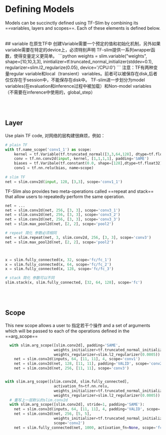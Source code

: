 # Defining Models 
Models can be succinctly defined using TF-Slim by combining its ==variables, layers and scopes==. Each of these elements is defined below.

<br>
## variable 
在原生TF中 创建Variable需要一个预定的值和初始化机制，另外如果variable需要在特定的device上，必须特别声明
TF-slim提供一系列wrapper函数，使得变量定义更简单。
```python
weights = slim.variable("weights",
                        shape=[10,10,3,3],
                        inintializer=tf.truncated_normal_initializer(stddev=0.1),
                        regularizer=slim.l2_regularize(0.05),
                        device='/CPU:0')
```
注意：TF有两种变量regular variable和local（transient）variables。前者可以被保存在disk,后者仅仅存在于session中，不能保存在disk中。
TF-slim进一步划分为model variables(在evaluation和inference过程中被加载）和Non-model variables （不需要在inference中使用的，global_step）

<br><br>

## Layer 
Use plain TF code, 对网络的层构建很麻烦，例如：
```python
# plain TF
with tf.name_scope('conv1_1') as scope:
    kernel = tf.Variable(tf.truncated_normal([3,3,64,128], dtype=tf.float32, stddve=1e-1), name='weights')
    conv = tf.nn.conv2d(input, kernel, [1,1,1,1], padding='SAME')
    biases = tf.Varibale(tf.constant(0.0, shape=[128],dtype=tf.float32), trainable=True, name='biases')
    conv1 = tf.nn.relu(bias, name=scope)
    
# slim TF 
net = slim.conv2d(input, 128, [3,3], scope='conv1_1')
```

TF-Slim also provides two meta-operations called ==repeat and stack== that allow users to repeatedly perform the same operation.
```python
net = ...
net = slim.conv2d(net, 256, [3, 3], scope='conv3_1')
net = slim.conv2d(net, 256, [3, 3], scope='conv3_2')
net = slim.conv2d(net, 256, [3, 3], scope='conv3_3')
net = slim.max_pool2d(net, [2, 2], scope='pool2')

# repeat 简化 参数必须相同
net = slim.repeat(net, 3, slim.conv2d, 256, [3, 3], scope='conv3')
net = slim.max_pool2d(net, [2, 2], scope='pool2')



x = slim.fully_connected(x, 32, scope='fc/fc_1')
x = slim.fully_connected(x, 64, scope='fc/fc_2')
x = slim.fully_connected(x, 128, scope='fc/fc_3')

# stack 简化 参数可以不同
slim.stack(x, slim.fully_connected, [32, 64, 128], scope='fc')

```

<br><br>
## Scope 
This new scope allows a user to 指定若干个操作 and a set of arguments which will be passed to each of the operations defined in the ==arg_scope==
```python
  with slim.arg_scope([slim.conv2d], padding='SAME',
                      weights_initializer=tf.truncated_normal_initializer(stddev=0.01)
                      weights_regularizer=slim.l2_regularizer(0.0005)):
    net = slim.conv2d(inputs, 64, [11, 11], 4, scope='conv1')
    net = slim.conv2d(net, 128, [11, 11], padding='VALID', scope='conv2')
    net = slim.conv2d(net, 256, [11, 11], scope='conv3')


with slim.arg_scope([slim.conv2d, slim.fully_connected],
                      activation_fn=tf.nn.relu,
                      weights_initializer=tf.truncated_normal_initializer(stddev=0.01),
                      weights_regularizer=slim.l2_regularizer(0.0005)):
  # 重写上一层默认的slim.conv2d
  with slim.arg_scope([slim.conv2d], stride=1, padding='SAME'):
    net = slim.conv2d(inputs, 64, [11, 11], 4, padding='VALID', scope='conv1')
    net = slim.conv2d(net, 256, [5, 5],
                      weights_initializer=tf.truncated_normal_initializer(stddev=0.03),
                      scope='conv2')
    net = slim.fully_connected(net, 1000, activation_fn=None, scope='fc')
```